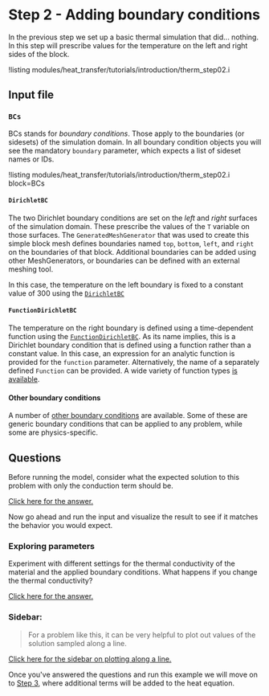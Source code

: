 # Step 2 - Adding boundary conditions

In the previous step we set up a basic thermal simulation that
did... nothing. In this step will prescribe values for the temperature
on the left and right sides of the block.

!listing modules/heat_transfer/tutorials/introduction/therm_step02.i

## Input file

### `BCs`

BCs stands for *boundary conditions*. Those apply to the boundaries (or
sidesets) of the simulation domain. In all boundary condition objects you will
see the mandatory `boundary` parameter, which expects a list of sideset names or
IDs.

!listing modules/heat_transfer/tutorials/introduction/therm_step02.i block=BCs

#### `DirichletBC`

The two Dirichlet boundary conditions are set on the
*left* and *right* surfaces of the simulation domain. These prescribe the values
of the `T` variable on those surfaces. The `GeneratedMeshGenerator` that was used
to create this simple block mesh defines boundaries named `top`, `bottom`, `left`,
and `right` on the boundaries of that block. Additional boundaries can be added
using other MeshGenerators, or boundaries can be defined with an external meshing
tool.

In this case, the temperature on the left boundary is fixed to a constant value
of 300 using the [`DirichletBC`](DirichletBC.md) 

#### `FunctionDirichletBC`

The temperature on the right boundary is defined using a time-dependent function
using the [`FunctionDirichletBC`](FunctionDirichletBC.md). As its name implies,
this is a Dirichlet boundary condition that is defined using a function rather
than a constant value. In this case, an expression for an analytic function is
provided for the `function` parameter. Alternatively, the name of a separately
defined `Function` can be provided. A wide variety of function types 
[is available](heat_transfer/tutorials/introduction/supplemental02a.md).

#### Other boundary conditions

A number of [other boundary conditions](heat_transfer/tutorials/introduction/supplemental02b.md)
are available. Some of these are generic boundary conditions that can be applied
to any problem, while some are physics-specific.

## Questions

Before running the model, consider what the expected solution to this problem
with only the conduction term should be.

[Click here for the answer.](heat_transfer/tutorials/introduction/answer02a.md)

Now go ahead and run the input and visualize the result to see if it matches
the behavior you would expect.

### Exploring parameters

Experiment with different settings for the thermal conductivity of the material
and the applied boundary conditions. What happens if you change the thermal
conductivity?

[Click here for the answer.](heat_transfer/tutorials/introduction/answer02b.md)

### Sidebar: 

> For a problem like this, it can be very helpful to plot out values of the solution
> sampled along a line.

[Click here for the sidebar on plotting along a line.](heat_transfer/tutorials/introduction/therm_step02a.md)

Once you've answered the questions and run this example we will move on to
[Step 3](heat_transfer/tutorials/introduction/therm_step03.md), where additional terms will be
added to the heat equation.
